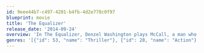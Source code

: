 ```yaml
---
id: 9eee44b7-c497-4201-b4fb-4d2e778c0f97
blueprint: movie
title: 'The Equalizer'
release_date: '2014-09-24'
overview: 'In The Equalizer, Denzel Washington plays McCall, a man who believes he has put his mysterious past behind him and dedicated himself to beginning a new, quiet life. But when McCall meets Teri (Chloë Grace Moretz), a young girl under the control of ultra-violent Russian gangsters, he can’t stand idly by – he has to help her. Armed with hidden skills that allow him to serve vengeance against anyone who would brutalize the helpless, McCall comes out of his self-imposed retirement and finds his desire for justice reawakened. If someone has a problem, if the odds are stacked against them, if they have nowhere else to turn, McCall will help. He is The Equalizer.'
genres: '[{"id": 53, "name": "Thriller"}, {"id": 28, "name": "Action"}, {"id": 80, "name": "Crime"}]'
---
```

